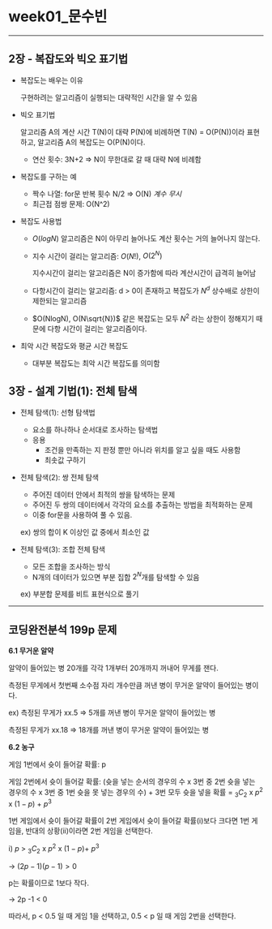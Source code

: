 # week01_문수빈

---

## 2장 - 복잡도와 빅오 표기법

- 복잡도는 배우는 이유
    
    구현하려는 알고리즘이 실행되는 대략적인 시간을 알 수 있음
    
- 빅오 표기법
    
    알고리즘 A의 계산 시간 T(N)이 대략 P(N)에 비례하면 T(N) = O(P(N))이라 표현하고, 알고리즘 A의 복잡도는 O(P(N)이다.
    
    - 연산 횟수: 3N+2 ⇒ N이 무한대로 갈 때 대략 N에 비례함
- 복잡도를 구하는 예
    - 짝수 나열: for문 반복 횟수 N/2 ⇒ O(N) *계수 무시*
    - 최근접 점쌍 문제: O(N^2)
- 복잡도 사용법
    - $O(logN)$ 알고리즘은 N이 아무리 늘어나도 계산 횟수는 거의 늘어나지 않는다.
    - 지수 시간이 걸리는 알고리즘: $O(N!)$, $O(2^N)$
        
        지수시간이 걸리는 알고리즘은 N이 증가함에 따라 계산시간이 급격히 늘어남
        
    - 다항시간이 걸리는 알고리즘: d > 0이 존재하고 복잡도가 $N^d$ 상수배로 상한이 제한되는 알고리즘
    - $O(NlogN), O(N\sqrt{N})$ 같은 복잡도는 모두 $N^2$ 라는 상한이 정해지기 때문에 다항 시간이 걸리는 알고리즘이다.
- 최악 시간 복잡도와 평균 시간 복잡도
    - 대부분 복잡도는 최악 시간 복잡도를 의미함

## 3장 - 설계 기법(1): 전체 탐색

- 전체 탐색(1): 선형 탐색법
    - 요소를 하나하나 순서대로 조사하는 탐색법
    - 응용
        - 조건을 만족하는 지 판정 뿐만 아니라 위치를 알고 싶을 때도 사용함
        - 최솟값 구하기
- 전체 탐색(2): 쌍 전체 탐색
    - 주어진 데이터 안에서 최적의 쌍을 탐색하는 문제
    - 주어진 두 쌍의 데이터에서 각각의 요소를 추출하는 방법을 최적화하는 문제
    - 이중 for문을 사용하여 풀 수 있음.
    
    ex) 쌍의 합이 K 이상인 값 중에서 최소인 값
    
- 전체 탐색(3): 조합 전체 탐색
    - 모든 조합을 조사하는 방식
    - N개의 데이터가 있으면 부분 집합 $2^N$개를 탐색할 수 있음
    
    ex) 부분합 문제를 비트 표현식으로 풀기
    

---

## 코딩완전분석 199p 문제

**6.1 무거운 알약**

알약이 들어있는 병 20개를 각각 1개부터 20개까지 꺼내어 무게를 잰다.

측정된 무게에서 첫번째 소수점 자리 개수만큼 꺼낸 병이 무거운 알약이 들어있는 병이다.

ex) 측정된 무게가 xx.5 ⇒ 5개를 꺼낸 병이 무거운 알약이 들어있는 병

측정된 무게가 xx.18 ⇒ 18개를 꺼낸 병이 무거운 알약이 들어있는 병

**6.2 농구**

게임 1번에서 슛이 들어갈 확률: p

게임 2번에서 슛이 들어갈 확률: (슛을 넣는 순서의 경우의 수 x 3번 중 2번 슛을 넣는 경우의 수 x 3번 중 1번 슛을 못 넣는 경우의 수) + 3번 모두 슛을 넣을 확률 = $_3C_2$ x $p^2$ x $(1-p)$ + $p^3$

1번 게임에서 슛이 들어갈 확률이 2번 게임에서 슛이 들어갈 확률(i)보다 크다면 1번 게임을, 반대의 상황(ii)이라면 2번 게임을 선택한다.

i) $p$ > $_3C_2$ x $p^2$ x $(1-p)$+ $p^3$ 

→ $(2p-1)(p-1) > 0$ 

p는 확률이므로 1보다 작다. 

→ 2p -1 < 0 

따라서, p < 0.5 일 때 게임 1을 선택하고, 0.5 < p 일 때 게임 2번을 선택한다.
